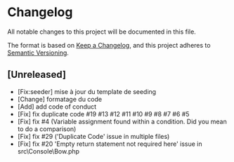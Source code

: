 # Changelog

All notable changes to this project will be documented in this file.

The format is based on [Keep a Changelog](https://keepachangelog.com/en/1.0.0/),
and this project adheres to [Semantic Versioning](https://semver.org/spec/v2.0.0.html).

## [Unreleased]

- [Fix:seeder] mise à jour du template de seeding 
- [Change] formatage du code
- [Add] add code of conduct
- [Fix] fix duplicate code #19 #13 #12 #11 #10 #9 #8 #7 #6 #5
- [Fix] fix #4 (Variable assignment found within a condition. Did you mean to do a comparison)
- [Fix] fix #29 ('Duplicate Code' issue in multiple files)
- [Fix] fix #20 'Empty return statement not required here' issue in src\Console\Bow.php